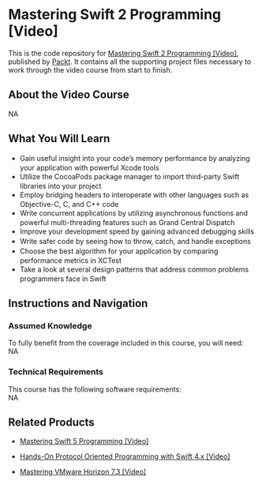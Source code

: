 # Mastering Swift 2 Programming [Video]
This is the code repository for [Mastering Swift 2 Programming [Video]](https://www.packtpub.com/application-development/mastering-swift-programming-video?utm_source=github&utm_medium=repository&utm_campaign=9781785889998), published by [Packt](https://www.packtpub.com/?utm_source=github). It contains all the supporting project files necessary to work through the video course from start to finish.
## About the Video Course
NA

<H2>What You Will Learn</H2>
<DIV class=book-info-will-learn-text>
<UL>
<LI><SPAN style="LINE-HEIGHT: 20px; BACKGROUND-COLOR: transparent">Gain useful insight into your code’s memory performance by analyzing your application with powerful Xcode tools</SPAN> 
<LI><SPAN style="LINE-HEIGHT: 20px; BACKGROUND-COLOR: transparent">Utilize the CocoaPods package manager to import third-party Swift libraries into your project</SPAN> 
<LI><SPAN style="LINE-HEIGHT: 20px; BACKGROUND-COLOR: transparent">Employ bridging headers to interoperate with other languages such as Objective-C, C, and C++ code</SPAN> 
<LI><SPAN style="LINE-HEIGHT: 20px; BACKGROUND-COLOR: transparent">Write concurrent applications by utilizing asynchronous functions and powerful multi-threading features such as Grand Central Dispatch</SPAN> 
<LI><SPAN style="LINE-HEIGHT: 20px; BACKGROUND-COLOR: transparent">Improve your development speed by gaining advanced debugging skills</SPAN> 
<LI><SPAN style="LINE-HEIGHT: 20px; BACKGROUND-COLOR: transparent">Write safer code by seeing how to throw, catch, and handle exceptions</SPAN> 
<LI><SPAN style="LINE-HEIGHT: 20px; BACKGROUND-COLOR: transparent">Choose the best algorithm for your application by comparing performance metrics in XCTest</SPAN> 
<LI><SPAN style="LINE-HEIGHT: 20px; BACKGROUND-COLOR: transparent">Take a look at several design patterns that address common problems programmers face in Swift</SPAN> </LI></UL></DIV>

## Instructions and Navigation
### Assumed Knowledge
To fully benefit from the coverage included in this course, you will need:<br/>
NA
### Technical Requirements
This course has the following software requirements:<br/>
NA

## Related Products
* [Mastering Swift 5 Programming [Video]]()

* [Hands-On Protocol Oriented Programming with Swift 4.x [Video]]()

* [Mastering VMware Horizon 7.3 [Video]]()

